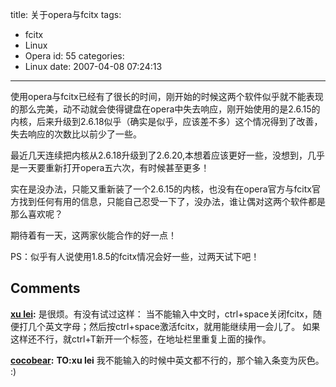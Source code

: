 title: 关于opera与fcitx
tags:
  - fcitx
  - Linux
  - Opera
id: 55
categories:
  - Linux
date: 2007-04-08 07:24:13
---

使用opera与fcitx已经有了很长的时间，刚开始的时候这两个软件似乎就不能表现的那么完美，动不动就会使得键盘在opera中失去响应，刚开始使用的是2.6.15的内核，后来升级到2.6.18似乎（确实是似乎，应该差不多）这个情况得到了改善，失去响应的次数比以前少了一些。

最近几天连续把内核从2.6.18升级到了2.6.20,本想着应该更好一些，没想到，几乎是一天要重新打开opera五六次，有时候甚至更多！

实在是没办法，只能又重新装了一个2.6.15的内核，也没有在opera官方与fcitx官方找到任何有用的信息，只能自己忍受一下了，没办法，谁让偶对这两个软件都是那么喜欢呢？

期待着有一天，这两家伙能合作的好一点！

PS：似乎有人说使用1.8.5的fcitx情况会好一些，过两天试下吧！
## Comments

**[xu lei](#3 "2007-05-14 16:12:18"):** 是很烦。有没有试过这样： 当不能输入中文时，ctrl+space关闭fcitx，随便打几个英文字母；然后按ctrl+space激活fcitx，就用能继续用一会儿了。 如果这样还不行，就ctrl+T新开一个标签，在地址栏里重复上面的操作。

**[cocobear](#4 "2007-05-14 16:17:17"):** **TO:xu lei** 我不能输入的时候中英文都不行的，那个输入条变为灰色。 :)

